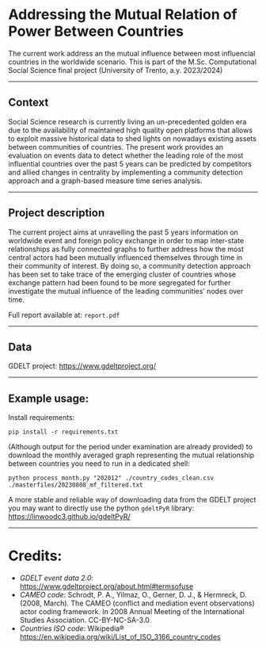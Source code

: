 # Addressing the Mutual Relation of Power Between Countries

The current work address an the mutual influence between most influencial countries in the worldwide scenario. This is part of the M.Sc. Computational Social Science final project (University of Trento, a.y. 2023/2024) 

---

## Context
Social Science research is currently living an un-precedented golden era due to the availability of maintained high quality open platforms that allows to exploit massive historical data to shed lights on nowadays existing assets between communities of countries. The present work provides an evaluation on events data to detect whether the leading role of the most influential countries over the past 5 years can be predicted by competitors and allied changes in centrality by implementing a community detection approach and a graph-based measure time
series analysis.

---

## Project description
The current project aims at unravelling the past 5 years information on worldwide event and foreign policy exchange in order to map inter-state relationships as fully connected graphs to further address how the most central actors had been mutually influenced themselves through time in their community of interest. By doing so, a community detection approach has been set to take trace of the emerging cluster of countries whose exchange pattern had been found to be more segregated for further investigate the mutual influence of the leading communities’ nodes over time.

Full report available at: `report.pdf`

---

## Data
GDELT project: https://www.gdeltproject.org/

---

## Example usage:
Install requirements: 
```shell
pip install -r requirements.txt
```

(Although output for the period under examination are already provided) to download the monthly averaged graph representing the mutual relationship between countries you need to run in a dedicated shell:

```shell
python process_month.py "202012" ./country_codes_clean.csv ./masterfiles/20230808_mf_filtered.txt
```

A more stable and reliable way of downloading data from the GDELT project you may want to directly use the python `gdeltPyR` library: https://linwoodc3.github.io/gdeltPyR/

---

# Credits:
- *GDELT event data 2.0*: https://www.gdeltproject.org/about.html#termsofuse
- *CAMEO code*: Schrodt, P. A., Yilmaz, O., Gerner, D. J., & Hermreck, D. (2008, March). The CAMEO (conflict and mediation event observations) actor coding framework. In 2008 Annual Meeting of the International Studies Association. CC-BY-NC-SA-3.0
- *Countries ISO code*: Wikipedia® https://en.wikipedia.org/wiki/List_of_ISO_3166_country_codes
